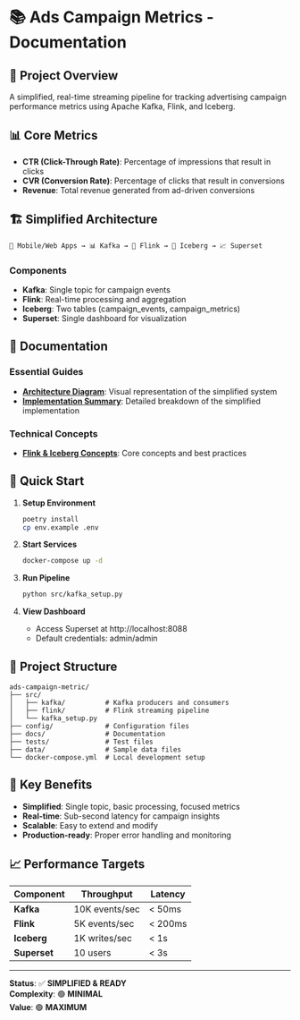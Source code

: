 # 📚 Ads Campaign Metrics - Documentation

## 🎯 **Project Overview**

A simplified, real-time streaming pipeline for tracking advertising campaign performance metrics using Apache Kafka, Flink, and Iceberg.

## 📊 **Core Metrics**

- **CTR (Click-Through Rate)**: Percentage of impressions that result in clicks
- **CVR (Conversion Rate)**: Percentage of clicks that result in conversions  
- **Revenue**: Total revenue generated from ad-driven conversions

## 🏗️ **Simplified Architecture**

```
📱 Mobile/Web Apps → 📊 Kafka → 🔄 Flink → 💾 Iceberg → 📈 Superset
```

### **Components**
- **Kafka**: Single topic for campaign events
- **Flink**: Real-time processing and aggregation
- **Iceberg**: Two tables (campaign_events, campaign_metrics)
- **Superset**: Single dashboard for visualization

## 📖 **Documentation**

### **Essential Guides**
- **[Architecture Diagram](docs/architecture_diagram.md)**: Visual representation of the simplified system
- **[Implementation Summary](docs/implementation_summary.md)**: Detailed breakdown of the simplified implementation

### **Technical Concepts**
- **[Flink & Iceberg Concepts](docs/flink_iceberg_concepts.md)**: Core concepts and best practices

## 🚀 **Quick Start**

1. **Setup Environment**
   ```bash
   poetry install
   cp env.example .env
   ```

2. **Start Services**
   ```bash
   docker-compose up -d
   ```

3. **Run Pipeline**
   ```bash
   python src/kafka_setup.py
   ```

4. **View Dashboard**
   - Access Superset at http://localhost:8088
   - Default credentials: admin/admin

## 📁 **Project Structure**

```
ads-campaign-metric/
├── src/
│   ├── kafka/          # Kafka producers and consumers
│   ├── flink/          # Flink streaming pipeline
│   └── kafka_setup.py
├── config/             # Configuration files
├── docs/               # Documentation
├── tests/              # Test files
├── data/               # Sample data files
└── docker-compose.yml  # Local development setup
```

## 🎯 **Key Benefits**

- **Simplified**: Single topic, basic processing, focused metrics
- **Real-time**: Sub-second latency for campaign insights
- **Scalable**: Easy to extend and modify
- **Production-ready**: Proper error handling and monitoring

## 📈 **Performance Targets**

| Component | Throughput | Latency |
|-----------|------------|---------|
| **Kafka** | 10K events/sec | < 50ms |
| **Flink** | 5K events/sec | < 200ms |
| **Iceberg** | 1K writes/sec | < 1s |
| **Superset** | 10 users | < 3s |

---

**Status**: ✅ **SIMPLIFIED & READY**  
**Complexity**: 🟢 **MINIMAL**  
**Value**: 🟢 **MAXIMUM** 